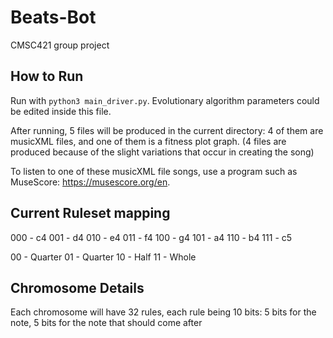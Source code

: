 # Beats-Bot
CMSC421 group project

## How to Run
Run with `python3 main_driver.py`.  Evolutionary algorithm parameters
could be edited inside this file.

After running, 5 files will be produced in the current directory: 4 of them are musicXML files,
and one of them is a fitness plot graph.  (4 files are produced because of the slight variations that occur in creating the song)

To listen to one of these musicXML file songs, use a program such as MuseScore: https://musescore.org/en.


## Current Ruleset mapping
000 - c4
001 - d4
010 - e4
011 - f4
100 - g4
101 - a4
110 - b4
111 - c5

00 - Quarter
01 - Quarter
10 - Half
11 - Whole

## Chromosome Details
Each chromosome will have 32 rules, each rule being 10 bits:
 5 bits for the note, 5 bits for the note that should come after
